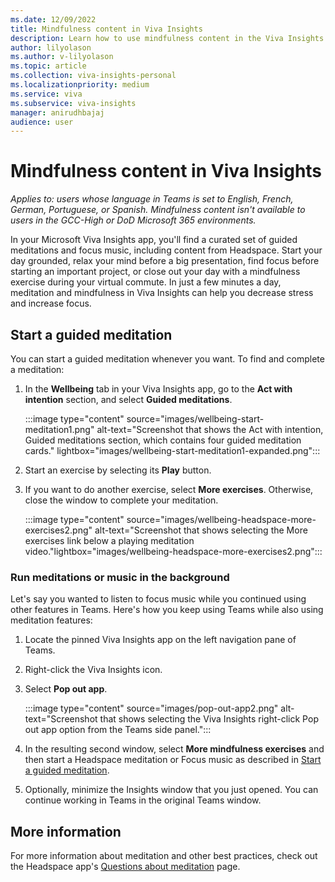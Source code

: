 ```yaml
---
ms.date: 12/09/2022
title: Mindfulness content in Viva Insights
description: Learn how to use mindfulness content in the Viva Insights app
author: lilyolason
ms.author: v-lilyolason
ms.topic: article
ms.collection: viva-insights-personal
ms.localizationpriority: medium 
ms.service: viva
ms.subservice: viva-insights
manager: anirudhbajaj
audience: user
---
```


# Mindfulness content in Viva Insights

*Applies to: users whose language in Teams is set to English, French, German, Portuguese, or Spanish. Mindfulness content isn't available to users in the GCC-High or DoD Microsoft 365 environments.*

In your Microsoft Viva Insights app, you'll find a curated set of guided meditations and focus music, including content from Headspace. Start your day grounded, relax your mind before a big presentation, find focus before starting an important project, or close out your day with a mindfulness exercise during your virtual commute. In just a few minutes a day, meditation and mindfulness in Viva Insights can help you decrease stress and increase focus. 

## Start a guided meditation

You can start a guided meditation whenever you want. To find and complete a meditation:

1. In the **Wellbeing** tab in your Viva Insights app, go to the **Act with intention** section, and select **Guided meditations**.


    :::image type="content" source="images/wellbeing-start-meditation1.png" alt-text="Screenshot that shows the Act with intention, Guided meditations section, which contains four guided meditation cards." lightbox="images/wellbeing-start-meditation1-expanded.png":::

1. Start an exercise by selecting its **Play** button.
1. If you want to do another exercise, select **More exercises**. Otherwise, close the window to complete your meditation.

    :::image type="content" source="images/wellbeing-headspace-more-exercises2.png" alt-text="Screenshot that shows selecting the More exercises link below a playing meditation video."lightbox="images/wellbeing-headspace-more-exercises2.png":::

### Run meditations or music in the background 

Let's say you wanted to listen to focus music while you continued using other features in Teams. Here's how you keep using Teams while also using meditation features: 

1. Locate the pinned Viva Insights app on the left navigation pane of Teams.

2. Right-click the Viva Insights icon.

3. Select **Pop out app**.

    :::image type="content" source="images/pop-out-app2.png" alt-text="Screenshot that shows selecting the Viva Insights right-click Pop out app option from the Teams side panel.":::

4. In the resulting second window, select **More mindfulness exercises** and then start a Headspace meditation or Focus music as described in [Start a guided meditation](#start-a-guided-meditation).

5. Optionally, minimize the Insights window that you just opened. You can continue working in Teams in the original Teams window.

## More information

For more information about meditation and other best practices, check out the Headspace app's [Questions about meditation](https://www.headspace.com/meditation-101/faq) page.


